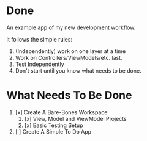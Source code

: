 # Done

An example app of my new development workflow.

It follows the simple rules:

1. (Independently) work on one layer at a time
2. Work on Controllers/ViewModels/etc. last.
3. Test Independently
4. Don't start until you know what needs to be done.

# What Needs To Be Done

1. [x] Create A Bare-Bones Workspace
    1. [x] View, Model and ViewModel Projects
    2. [x] Basic Testing Setup
2. [ ] Create A Simple To Do App
